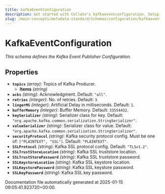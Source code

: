 ```yaml
---
title: kafkaEventConfiguration
description: Get started with Collate's kafkaeventconfiguration. Setup instructions, features, and configuration details inside.
slug: /main-concepts/metadata-standard/schemas/configuration/kafkaeventconfiguration
---
```


# KafkaEventConfiguration

*This schema defines the Kafka Event Publisher Configuration.*

## Properties

- **`topics`** *(array)*: Topics of Kafka Producer.
  - **Items** *(string)*
- **`acks`** *(string)*: Acknowledgment. Default: `"all"`.
- **`retries`** *(integer)*: No. of retries. Default: `3`.
- **`lingerMS`** *(integer)*: Artificial Delay in milliseconds. Default: `1`.
- **`bufferMemory`** *(integer)*: Buffer Memory. Default: `33554432`.
- **`keySerializer`** *(string)*: Serializer class for key. Default: `"org.apache.kafka.common.serialization.StringSerializer"`.
- **`valueSerializer`** *(string)*: Serializer class for value. Default: `"org.apache.kafka.common.serialization.StringSerializer"`.
- **`securityProtocol`** *(string)*: Kafka security protocol config. Must be one of: `["PLAINTEXT", "SSL"]`. Default: `"PLAINTEXT"`.
- **`SSLProtocol`** *(string)*: Kafka SSL protocol config. Default: `"TLSv1.2"`.
- **`SSLTrustStoreLocation`** *(string)*: Kafka SSL truststore location.
- **`SSLTrustStorePassword`** *(string)*: Kafka SSL truststore password.
- **`SSLKeystoreLocation`** *(string)*: Kafka SSL keystore location.
- **`SSLKeystorePassword`** *(string)*: Kafka SSL keystore password.
- **`SSLKeyPassword`** *(string)*: Kafka SSL key password.


Documentation file automatically generated at 2025-01-15 09:05:41.923720+00:00.
